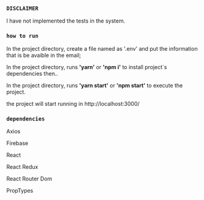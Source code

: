 ### `DISCLAIMER`

I have not implemented the tests in the system.

### `how to run`
 
 In the project directory, create a file named as '.env' and put the information that is be avaible in the email;
  
 In the project directory, runs **'yarn'** or **'npm i'** to install project`s dependencies then..
 
 In the project directory, runs **'yarn start'** or **'npm start'** to execute the project.
 
 the project will start running in http://localhost:3000/

 
### `dependencies`
 Axios
 
 Firebase
 
 React
 
 React Redux
 
 React Router Dom 
 
 PropTypes
 

 
 
 
